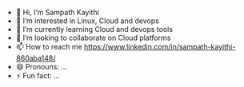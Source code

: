 - 👋 Hi, I’m Sampath Kayithi
- 👀 I’m interested in Linux, Cloud and devops 
- 🌱 I’m currently learning Cloud and devops tools
- 💞️ I’m looking to collaborate on Cloud platforms
- 📫 How to reach me https://www.linkedin.com/in/sampath-kayithi-860aba148/
- 😄 Pronouns: ...
- ⚡ Fun fact: ...

<!---
sampath1024/sampath1024 is a ✨ special ✨ repository because its `README.md` (this file) appears on your GitHub profile.
You can click the Preview link to take a look at your changes.
--->

